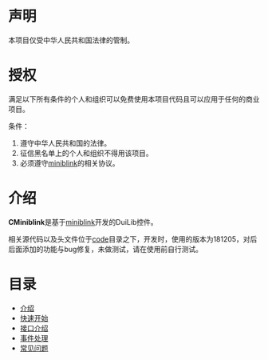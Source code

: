 # 声明

本项目仅受中华人民共和国法律的管制。

# 授权

满足以下所有条件的个人和组织可以免费使用本项目代码且可以应用于任何的商业项目。

条件：

1. 遵守中华人民共和国的法律。
2. 征信黑名单上的个人和组织不得用该项目。
3. 必须遵守[miniblink](http://miniblink.net/)的相关协议。

# 介绍

**CMiniblink**是基于[miniblink](http://miniblink.net/)开发的DuiLib控件。

相关源代码以及头文件位于[code](./code)目录之下，开发时，使用的版本为181205，对后后面添加的功能与bug修复，未做测试，请在使用前自行测试。

# 目录

* [介绍](README.md)
* [快速开始](quick-start.md)
* [接口介绍](api.md)
* [事件处理](event.md)
* [常见问题](qa.md)